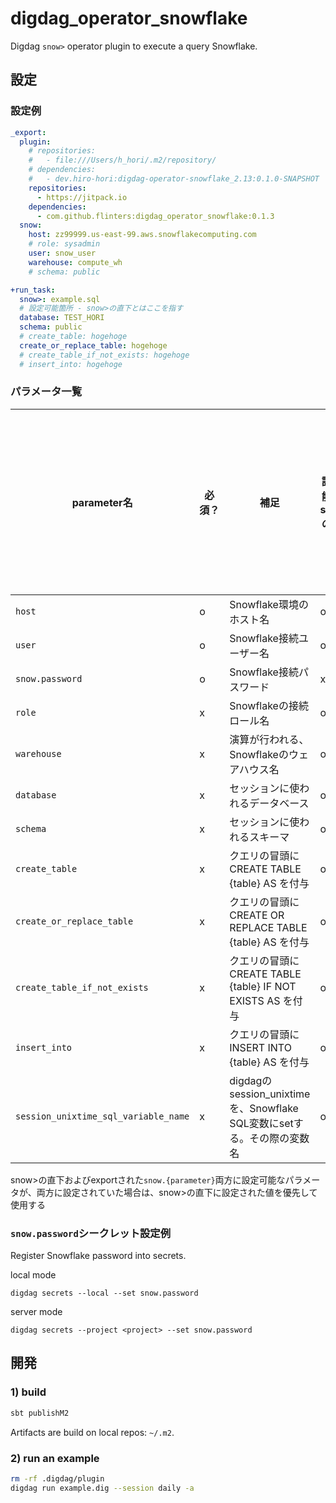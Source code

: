 # digdag_operator_snowflake

Digdag `snow>` operator plugin to execute a query Snowflake.

## 設定

### 設定例

```yaml
_export:
  plugin:
    # repositories:
    #   - file:///Users/h_hori/.m2/repository/
    # dependencies:
    #   - dev.hiro-hori:digdag-operator-snowflake_2.13:0.1.0-SNAPSHOT
    repositories:
      - https://jitpack.io
    dependencies:
      - com.github.flinters:digdag_operator_snowflake:0.1.3
  snow:
    host: zz99999.us-east-99.aws.snowflakecomputing.com
    # role: sysadmin
    user: snow_user
    warehouse: compute_wh
    # schema: public

+run_task:
  snow>: example.sql
  # 設定可能箇所 - snow>の直下とはここを指す
  database: TEST_HORI
  schema: public
  # create_table: hogehoge
  create_or_replace_table: hogehoge
  # create_table_if_not_exists: hogehoge
  # insert_into: hogehoge
```

### パラメータ一覧
parameter名|必須？|補足|設定可能箇所<br>snow>の直下|設定可能箇所<br>exportされた`snow.{parameter}`|設定可能箇所<br>シークレット
---|---|---|---|---|---
`host`|o|Snowflake環境のホスト名|o|o|x
`user`|o|Snowflake接続ユーザー名|o|o|x
`snow.password`|o|Snowflake接続パスワード|x|x|o
`role`|x|Snowflakeの接続ロール名|o|o|x
`warehouse`|x|演算が行われる、Snowflakeのウェアハウス名|o|o|x
`database`|x|セッションに使われるデータベース|o|o|x
`schema`|x|セッションに使われるスキーマ|o|o|x
`create_table`|x|クエリの冒頭にCREATE TABLE {table} AS を付与|o|x|x
`create_or_replace_table`|x|クエリの冒頭にCREATE OR REPLACE TABLE {table} AS を付与|o|x|x
`create_table_if_not_exists`|x|クエリの冒頭にCREATE TABLE {table} IF NOT EXISTS AS を付与|o|x|x
`insert_into`|x|クエリの冒頭にINSERT INTO {table} AS を付与|o|x|x
`session_unixtime_sql_variable_name`|x|digdagのsession_unixtimeを、Snowflake SQL変数にsetする。その際の変数名|o|o|x

snow>の直下およびexportされた`snow.{parameter}`両方に設定可能なパラメータが、両方に設定されていた場合は、snow>の直下に設定された値を優先して使用する

### `snow.password`シークレット設定例

Register Snowflake password into secrets.

local mode
```
digdag secrets --local --set snow.password
```

server mode
```
digdag secrets --project <project> --set snow.password
```

## 開発

### 1) build

```sh
sbt publishM2
```

Artifacts are build on local repos: `~/.m2`.

### 2) run an example

```sh
rm -rf .digdag/plugin 
digdag run example.dig --session daily -a
```
